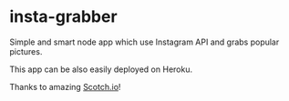 # insta-grabber

Simple and smart node app which use Instagram API and grabs popular pictures. 

This app can be also easily deployed on Heroku.

Thanks to amazing [Scotch.io](www.scotch.io)!
